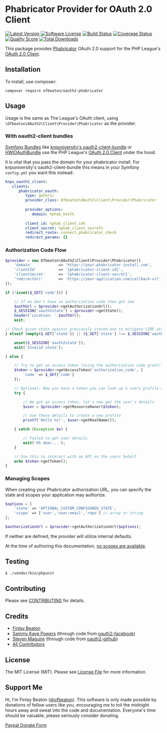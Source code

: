 # Phabricator Provider for OAuth 2.0 Client
[![Latest Version](https://img.shields.io/github/release/ofbeaton/oauth2-phabricator.svg?style=flat-square)](https://github.com/ofbeaton/oauth2-phabricator/releases)
[![Software License](https://img.shields.io/badge/license-MIT-brightgreen.svg?style=flat-square)](LICENSE.md)
[![Build Status](https://img.shields.io/travis/ofbeaton/oauth2-phabricator/master.svg?style=flat-square)](https://travis-ci.org/ofbeaton/oauth2-phabricator)
[![Coverage Status](https://img.shields.io/scrutinizer/coverage/g/ofbeaton/oauth2-phabricator.svg?style=flat-square)](https://scrutinizer-ci.com/g/ofbeaton/oauth2-phabricator/code-structure)
[![Quality Score](https://img.shields.io/scrutinizer/g/ofbeaton/oauth2-phabricator.svg?style=flat-square)](https://scrutinizer-ci.com/g/ofbeaton/oauth2-phabricator)
[![Total Downloads](https://img.shields.io/packagist/dt/ofbeaton/oauth2-phabricator.svg?style=flat-square)](https://packagist.org/packages/ofbeaton/oauth2-phabricator)

This package provides [Phabricator](https://www.phacility.com/) OAuth 2.0 support for the PHP League's [OAuth 2.0 Client](https://github.com/thephpleague/oauth2-client).

## Installation

To install, use composer:

```
composer require ofbeaton/oauth2-phabricator
```

## Usage

Usage is the same as The League's OAuth client, using `\Ofbeaton\OAuth2\Client\Provider\Phabricator` as the provider.

### With oauth2-client bundles

[Symfony Bundles](http://symfony.com/) like [knpuniversity's oauth2-client-bundle](https://github.com/knpuniversity/oauth2-client-bundle) or [HWIOAuthBundle](https://github.com/hwi/HWIOAuthBundle) use the PHP League's [OAuth 2.0 Client](https://github.com/thephpleague/oauth2-client) under the hood. 

It is vital that you pass the domain for your phabricator install. For knpuniversity's oauth2-client-bundle this means in your Symfony `config.yml` you want this instead:

```yml
knpu_oauth2_client:
   clients:
      phabricator_oauth:
         type: generic
         provider_class: Ofbeaton\OAuth2\Client\Provider\Phabricator
         
         provider_options:
            domain: %phab_host%
            
         client_id: %phab_client_id%
         client_secret: %phab_client_secret%
         redirect_route: connect_phabricator_check
         redirect_params: {}                        
```

### Authorization Code Flow

```php
$provider = new Ofbeaton\OAuth2\Client\Provider\Phabricator([
    'domain'            => 'https://your-phabricator-install.com',
    'clientId'          => '{phabricator-client-id}',
    'clientSecret'      => '{phabricator-client-secret}',
    'redirectUri'       => 'https://your-application.com/callback-url',
]);

if (!isset($_GET['code'])) {

    // If we don't have an authorization code then get one
    $authUrl = $provider->getAuthorizationUrl();
    $_SESSION['oauth2state'] = $provider->getState();
    header('Location: '.$authUrl);
    exit;

// Check given state against previously stored one to mitigate CSRF attack
} elseif (empty($_GET['state']) || ($_GET['state'] !== $_SESSION['oauth2state'])) {

    unset($_SESSION['oauth2state']);
    exit('Invalid state');

} else {

    // Try to get an access token (using the authorization code grant)
    $token = $provider->getAccessToken('authorization_code', [
        'code' => $_GET['code']
    ]);

    // Optional: Now you have a token you can look up a users profile data
    try {

        // We got an access token, let's now get the user's details
        $user = $provider->getResourceOwner($token);

        // Use these details to create a new profile
        printf('Hello %s!', $user->getRealName());

    } catch (Exception $e) {

        // Failed to get user details
        exit('Oh dear...');
    }

    // Use this to interact with an API on the users behalf
    echo $token->getToken();
}
```

### Managing Scopes

When creating your Phabricator authorization URL, you can specify the state and scopes your application may authorize.

```php
$options = [
    'state' => 'OPTIONAL_CUSTOM_CONFIGURED_STATE',
    'scope' => ['user','user:email','repo'] // array or string
];

$authorizationUrl = $provider->getAuthorizationUrl($options);
```
If neither are defined, the provider will utilize internal defaults.

At the time of authoring this documentation, [no scopes are available](https://secure.phabricator.com/book/phabcontrib/article/using_oauthserver/).

## Testing

``` bash
$ ./vendor/bin/phpunit
```

## Contributing

Please see [CONTRIBUTING](https://github.com/ofbeaton/oauth2-phabricator/blob/master/CONTRIBUTING.md) for details.


## Credits

- [Finlay Beaton](https://ofbeaton.com)
- [Sammy Kaye Powers](https://github.com/SammyK) (through code from [oauth2-facebook](https://github.com/thephpleague/oauth2-facebook))
- [Steven Maguire](https://github.com/stevenmaguire) (through code from [oauth2-github](https://github.com/thephpleague/oauth2-github))
- [All Contributors](https://github.com/ofbeaton/oauth2-phabricator/contributors)


## License

The MIT License (MIT). Please see [License File](https://github.com/ofbeaton/oauth2-phabricator/blob/master/LICENSE) for more information.

## Support Me

Hi, I'm Finlay Beaton ([@ofbeaton](https://ofbeaton.com)). This software is only made possible by donations of fellow users like you, encouraging me to toil the midnight hours away and sweat into the code and documentation. Everyone's time should be valuable, please seriously consider donating.

[Paypal Donate Form](https://www.paypal.com/cgi-bin/webscr?cmd=_donations&business=RDWQCGL5UD6DS&lc=CA&item_name=ofbeaton&item_number=oauth-phabricator&currency_code=CAD&bn=PP%2dDonationsBF%3abtn_donate_LG%2egif%3aNonHosted)
